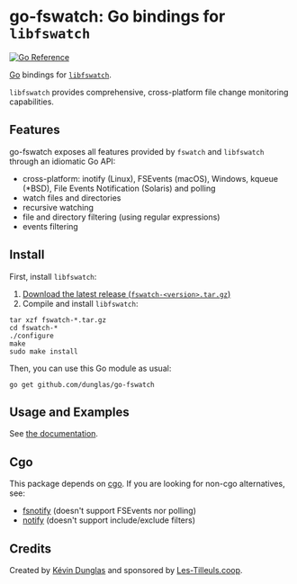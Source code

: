 # go-fswatch: Go bindings for `libfswatch`

[![Go Reference](https://pkg.go.dev/badge/github.com/dunglas/go-fswatch.svg)](https://pkg.go.dev/github.com/dunglas/go-fswatch)

[Go](https://go.dev) bindings for [`libfswatch`](https://github.com/emcrisostomo/fswatch/blob/master/README.libfswatch.md).

`libfswatch` provides comprehensive, cross-platform file change monitoring capabilities.

## Features

go-fswatch exposes all features provided by `fswatch` and `libfswatch` through an idiomatic Go API:

* cross-platform: inotify (Linux), FSEvents (macOS), Windows, kqueue (*BSD), File Events Notification (Solaris) and polling
* watch files and directories
* recursive watching
* file and directory filtering (using regular expressions)
* events filtering

## Install

First, install `libfswatch`:

1. [Download the latest release (`fswatch-<version>.tar.gz`)](https://github.com/emcrisostomo/fswatch/releases)
2. Compile and install `libfswatch`:

```console
tar xzf fswatch-*.tar.gz
cd fswatch-*
./configure
make
sudo make install
```

Then, you can use this Go module as usual:

```console
go get github.com/dunglas/go-fswatch
```

## Usage and Examples

See [the documentation](https://pkg.go.dev/github.com/dunglas/go-fswatch).

## Cgo

This package depends on [cgo](https://go.dev/blog/cgo).
If you are looking for non-cgo alternatives, see:

* [fsnotify](https://github.com/fsnotify/fsnotify) (doesn't support FSEvents nor polling)
* [notify](https://github.com/rjeczalik/notify) (doesn't support include/exclude filters)

## Credits

Created by [Kévin Dunglas](https://dunglas.dev) and sponsored by [Les-Tilleuls.coop](https://les-tilleuls.coop).
